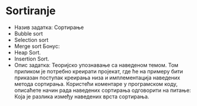 # Sortiranje
- Назив задатка: Сортирање
- Bubble sort
- Selection sort
- Merge sort
Бонус:
- Heap Sort.
- Insertion Sort.
- Опис задатка: Теоријско упознавање са наведеном темом. Том приликом је потребно креирати пројекат, где ће на примеру бити приказан
поступак креирања низа и имплементација наведених метода сортирања. Користећи коментаре у програмском коду, описаћете начин рада
наведених сортирања одговорити на питање: Која је разлика између наведених врста сортирања.
